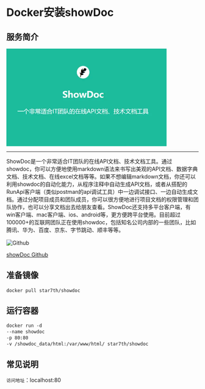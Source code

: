 # Docker安装showDoc #
## 服务简介 ##

<img src="./../images/showdoc.webp" width = "420" alt="Github" align=center />

* * *

ShowDoc是一个非常适合IT团队的在线API文档、技术文档工具。通过showdoc，你可以方便地使用markdown语法来书写出美观的API文档、数据字典文档、技术文档、在线excel文档等等。如果不想编辑markdown文档，你还可以利用showdoc的自动化能力，从程序注释中自动生成API文档，或者从搭配的RunApi客户端（类似postman的api调试工具）中一边调试接口、一边自动生成文档。通过分配项目成员和团队成员，你可以很方便地进行项目文档的权限管理和团队协作，也可以分享文档出去给朋友查看。ShowDoc还支持多平台客户端，有win客户端、mac客户端、ios、android等，更方便跨平台使用。目前超过100000+的互联网团队正在使用showdoc，包括知名公司内部的一些团队，比如腾讯、华为、百度、京东、字节跳动、顺丰等等。

 <img src="https://github.com/favicon.ico" width = "20" alt="Github" align=center />

[ showDoc Github](https://github.com/star7th/showdoc)

## 准备镜像 ##
    docker pull star7th/showdoc
## 运行容器 ##
    docker run -d 
    --name showdoc 
    -p 80:80 
    -v /showdoc_data/html:/var/www/html/ star7th/showdoc

## 常见说明 ##
`访问地址`：localhost:80